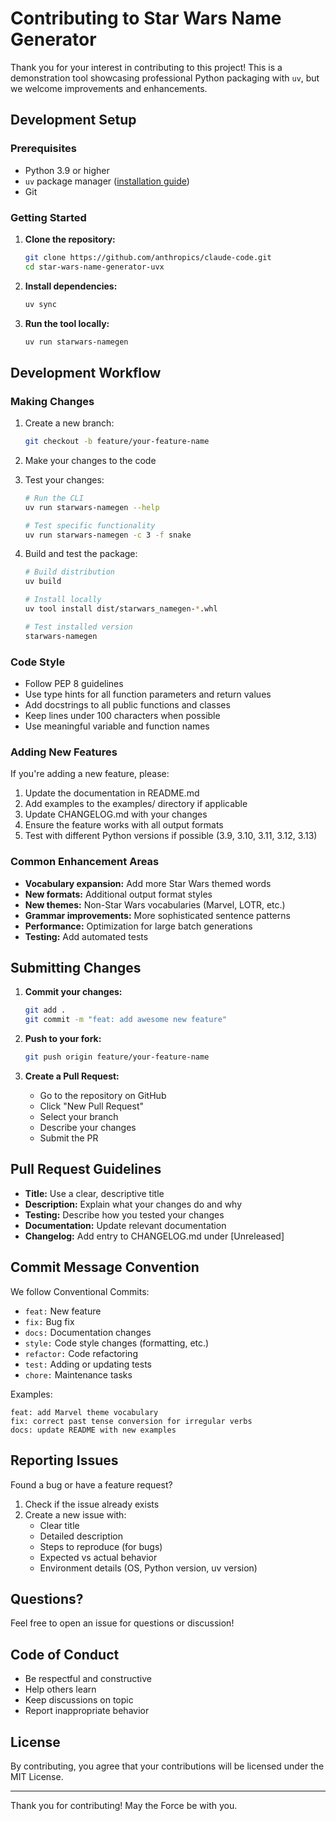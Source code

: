 # Contributing to Star Wars Name Generator

Thank you for your interest in contributing to this project! This is a demonstration tool showcasing professional Python packaging with `uv`, but we welcome improvements and enhancements.

## Development Setup

### Prerequisites

- Python 3.9 or higher
- `uv` package manager ([installation guide](https://docs.astral.sh/uv/))
- Git

### Getting Started

1. **Clone the repository:**
   ```bash
   git clone https://github.com/anthropics/claude-code.git
   cd star-wars-name-generator-uvx
   ```

2. **Install dependencies:**
   ```bash
   uv sync
   ```

3. **Run the tool locally:**
   ```bash
   uv run starwars-namegen
   ```

## Development Workflow

### Making Changes

1. Create a new branch:
   ```bash
   git checkout -b feature/your-feature-name
   ```

2. Make your changes to the code

3. Test your changes:
   ```bash
   # Run the CLI
   uv run starwars-namegen --help

   # Test specific functionality
   uv run starwars-namegen -c 3 -f snake
   ```

4. Build and test the package:
   ```bash
   # Build distribution
   uv build

   # Install locally
   uv tool install dist/starwars_namegen-*.whl

   # Test installed version
   starwars-namegen
   ```

### Code Style

- Follow PEP 8 guidelines
- Use type hints for all function parameters and return values
- Add docstrings to all public functions and classes
- Keep lines under 100 characters when possible
- Use meaningful variable and function names

### Adding New Features

If you're adding a new feature, please:

1. Update the documentation in README.md
2. Add examples to the examples/ directory if applicable
3. Update CHANGELOG.md with your changes
4. Ensure the feature works with all output formats
5. Test with different Python versions if possible (3.9, 3.10, 3.11, 3.12, 3.13)

### Common Enhancement Areas

- **Vocabulary expansion:** Add more Star Wars themed words
- **New formats:** Additional output format styles
- **New themes:** Non-Star Wars vocabularies (Marvel, LOTR, etc.)
- **Grammar improvements:** More sophisticated sentence patterns
- **Performance:** Optimization for large batch generations
- **Testing:** Add automated tests

## Submitting Changes

1. **Commit your changes:**
   ```bash
   git add .
   git commit -m "feat: add awesome new feature"
   ```

2. **Push to your fork:**
   ```bash
   git push origin feature/your-feature-name
   ```

3. **Create a Pull Request:**
   - Go to the repository on GitHub
   - Click "New Pull Request"
   - Select your branch
   - Describe your changes
   - Submit the PR

## Pull Request Guidelines

- **Title:** Use a clear, descriptive title
- **Description:** Explain what your changes do and why
- **Testing:** Describe how you tested your changes
- **Documentation:** Update relevant documentation
- **Changelog:** Add entry to CHANGELOG.md under [Unreleased]

## Commit Message Convention

We follow Conventional Commits:

- `feat:` New feature
- `fix:` Bug fix
- `docs:` Documentation changes
- `style:` Code style changes (formatting, etc.)
- `refactor:` Code refactoring
- `test:` Adding or updating tests
- `chore:` Maintenance tasks

Examples:
```
feat: add Marvel theme vocabulary
fix: correct past tense conversion for irregular verbs
docs: update README with new examples
```

## Reporting Issues

Found a bug or have a feature request?

1. Check if the issue already exists
2. Create a new issue with:
   - Clear title
   - Detailed description
   - Steps to reproduce (for bugs)
   - Expected vs actual behavior
   - Environment details (OS, Python version, uv version)

## Questions?

Feel free to open an issue for questions or discussion!

## Code of Conduct

- Be respectful and constructive
- Help others learn
- Keep discussions on topic
- Report inappropriate behavior

## License

By contributing, you agree that your contributions will be licensed under the MIT License.

---

Thank you for contributing! May the Force be with you.
